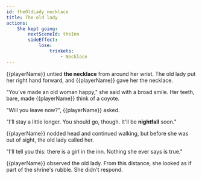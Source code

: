 ```yaml
---
id: theOldLady_necklace
title: The old lady
actions:
    She kept going:
        nextSceneId: theInn
        sideEffect:
            lose:
                trinkets:
                    - Necklace
---
```


{{playerName}} untied **the necklace** from around her wrist. The old lady put her right hand forward, and {{playerName}} gave her the necklace.

"You've made an old woman happy," she said with a broad smile. Her teeth, bare, made {{playerName}} think of a coyote.

"Will you leave now?", {{playerName}} asked.

"I'll stay a little longer. You should go, though. It'll be **nightfall** soon."

{{playerName}} nodded head and continued walking, but before she was out of sight, the old lady called her.

"I'll tell you this: there is a girl in the inn. Nothing she ever says is true."

{{playerName}} observed the old lady. From this distance, she looked as if part of the shrine's rubble. She didn't respond.
